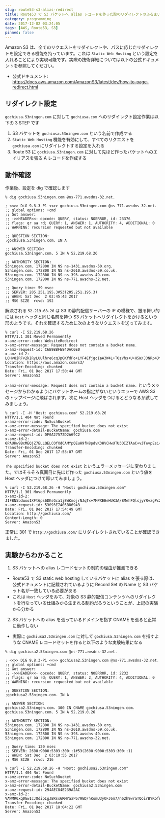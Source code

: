 ```yaml
---
slug: route53-s3-alias-redirect
title: Route53 で S3 バケットへ alias レコードを作った際のリダイレクトのふるまい
category: programming
date: 2017-12-02 03:24:05
tags: [AWS, Route53, S3]
pinned: false
---
```


Amazon S3 は、全てのリクエストをリダイレクトや、パスに応じたリダイレクトを設定できる機能を持っています。これは `Static Web Hosting` という設定を入れることにより実現可能です。実際の技術詳細については以下の公式ドキュメントを参照してください。

- 公式ドキュメント: https://docs.aws.amazon.com/AmazonS3/latest/dev/how-to-page-redirect.html

## リダイレクト設定

`gochiusa.53ningen.com` に対して `gochiusa.com` へのリダイレクト設定作業は以下の 3 STEP です

1. S3 バケットを `gochiusa.53ningen.com` という名前で作成する
2. `Static Web Hosting` 機能を有効にして、すべてのリクエストを `gochiusa.com` にリダイレクトする設定を入れる
3. Route 53 に `gochiusa.53ningen.com` に対して先ほど作ったバケットへのエイリアスを張る A レコードを作成する

## 動作確認

作業後、設定を dig で確認します

```
% dig gochiusa.53ningen.com @ns-771.awsdns-32.net.

; <<>> DiG 9.8.3-P1 <<>> gochiusa.53ningen.com @ns-771.awsdns-32.net.
;; global options: +cmd
;; Got answer:
;; ->>HEADER<<- opcode: QUERY, status: NOERROR, id: 23376
;; flags: qr aa rd; QUERY: 1, ANSWER: 1, AUTHORITY: 4, ADDITIONAL: 0
;; WARNING: recursion requested but not available

;; QUESTION SECTION:
;gochiusa.53ningen.com. IN A

;; ANSWER SECTION:
gochiusa.53ningen.com. 5 IN A 52.219.68.26

;; AUTHORITY SECTION:
53ningen.com. 172800 IN NS ns-1431.awsdns-50.org.
53ningen.com. 172800 IN NS ns-2010.awsdns-59.co.uk.
53ningen.com. 172800 IN NS ns-393.awsdns-49.com.
53ningen.com. 172800 IN NS ns-771.awsdns-32.net.

;; Query time: 59 msec
;; SERVER: 205.251.195.3#53(205.251.195.3)
;; WHEN: Sat Dec  2 02:45:43 2017
;; MSG SIZE  rcvd: 192
```

解決される `52.219.68.26` は S3 の静的配信サーバーの IP の模様で、振る舞い的には `Host` ヘッダと同じ名前を持つ S3 バケットへリダイレクトをかけるという形のようです。それを確認するために次のようなリクエストを送ってみます。

```
% curl -I 52.219.68.26
HTTP/1.1 301 Moved Permanently
x-amz-error-code: WebsiteRedirect
x-amz-error-message: Request does not contain a bucket name.
x-amz-request-id: C6B9BBFE84DAC0E0
x-amz-id-2: L0Hv8iRFv2kIRyLUUlhre6cqJpGKfdPo+LYF4EfjgcIaA3W4L+TOzVhs+U+H5W/J3NRp4Jfnn2A=
Location: https://aws.amazon.com/s3/
Transfer-Encoding: chunked
Date: Fri, 01 Dec 2017 17:50:44 GMT
Server: AmazonS3
```

`x-amz-error-message: Request does not contain a bucket name.` というメッセージからわかるようにバケットネームの指定がないというエラーで AWS S3 のトップページに飛ばされます。次に Host ヘッダをつけるとどうなるか試してみましょう。

```
% curl -I -H "Host: gochiusa.com" 52.219.68.26
HTTP/1.1 404 Not Found
x-amz-error-code: NoSuchBucket
x-amz-error-message: The specified bucket does not exist
x-amz-error-detail-BucketName: gochiusa.com
x-amz-request-id: DF0A27572D2A69C2
x-amz-id-2: 6PAUKw9BxMEQjZ7ELLQELCOfXdCAMYpQEuH9fN8pdvK3HVCHwUTU3DIZTAaC+vJTevpEsi+jo4I=
Transfer-Encoding: chunked
Date: Fri, 01 Dec 2017 17:53:07 GMT
Server: AmazonS3
```

`The specified bucket does not exist` というエラーメッセージに変わりました。ではそろそろ真面目に先ほど作った `gochiusa.53ningen.com` という値を Host ヘッダにつけて叩いてみましょう。

```
% curl -I 52.219.68.26 -H "Host: gochiusa.53ningen.com"
HTTP/1.1 301 Moved Permanently
x-amz-id-2: JIFBN5bduooIXFt6ps6DKsGca1jEWKmojrNJqTx+7MPXEBeHUK3A/BMehFQlsjyYRvzgPcZ2U4w=
x-amz-request-id: 53093E7405B86943
Date: Fri, 01 Dec 2017 17:54:49 GMT
Location: http://gochiusa.com/
Content-Length: 0
Server: AmazonS3
```

正常に 301 で `http://gochiusa.com/` にリダイレクトされていることが確認できました。

## 実験からわかること

1. S3 バケットへの alias レコードセットの制約の理由が推測できる

- Route53 で S3 static web hosting しているバケットに alias を張る際は、公式ドキュメントに記載されているように Record Set の Name と S3 バケット名が一致している必要がある
- これは `Host` ヘッダをみて、対象の S3 静的配信コンテンツへのリダイレクトを行なっている仕組みから生まれる制約だろうということが、上記の実験から分かる

2. S3 バケットへの alias を張っているドメインを指す CNAME を張ると正常に動作しない

- 実際に `gochiusa2.53ningen.com` に対して `gochiusa.53ningen.com` を指すような CNAME レコードセットを作ると以下のような実験結果になる

```
% dig gochiusa2.53ningen.com @ns-771.awsdns-32.net.

; <<>> DiG 9.8.3-P1 <<>> gochiusa2.53ningen.com @ns-771.awsdns-32.net.
;; global options: +cmd
;; Got answer:
;; ->>HEADER<<- opcode: QUERY, status: NOERROR, id: 2232
;; flags: qr aa rd; QUERY: 1, ANSWER: 2, AUTHORITY: 4, ADDITIONAL: 0
;; WARNING: recursion requested but not available

;; QUESTION SECTION:
;gochiusa2.53ningen.com. IN A

;; ANSWER SECTION:
gochiusa2.53ningen.com. 300 IN CNAME gochiusa.53ningen.com.
gochiusa.53ningen.com. 5 IN A 52.219.0.26

;; AUTHORITY SECTION:
53ningen.com. 172800 IN NS ns-1431.awsdns-50.org.
53ningen.com. 172800 IN NS ns-2010.awsdns-59.co.uk.
53ningen.com. 172800 IN NS ns-393.awsdns-49.com.
53ningen.com. 172800 IN NS ns-771.awsdns-32.net.

;; Query time: 120 msec
;; SERVER: 2600:9000:5303:300::1#53(2600:9000:5303:300::1)
;; WHEN: Sat Dec  2 03:10:55 2017
;; MSG SIZE  rcvd: 216

% curl -I 52.219.68.26 -H "Host: gochiusa2.53ningen.com"
HTTP/1.1 404 Not Found
x-amz-error-code: NoSuchBucket
x-amz-error-message: The specified bucket does not exist
x-amz-error-detail-BucketName: gochiusa2.53ningen.com
x-amz-request-id: 294AEC84E239A2AC
x-amz-id-2: VAWMR0xq0Gw1cJOdipIgJBRsx6RMYaaP679GD/hKomU3yOFJ6m7/n62h9wraTQoirBYKofnO2WM=
Transfer-Encoding: chunked
Date: Fri, 01 Dec 2017 18:04:22 GMT
Server: AmazonS3
```
